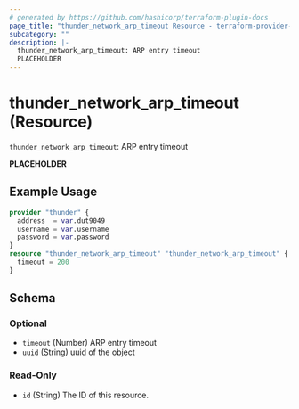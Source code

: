 ```yaml
---
# generated by https://github.com/hashicorp/terraform-plugin-docs
page_title: "thunder_network_arp_timeout Resource - terraform-provider-thunder"
subcategory: ""
description: |-
  thunder_network_arp_timeout: ARP entry timeout
  PLACEHOLDER
---
```


# thunder_network_arp_timeout (Resource)

`thunder_network_arp_timeout`: ARP entry timeout

__PLACEHOLDER__

## Example Usage

```terraform
provider "thunder" {
  address  = var.dut9049
  username = var.username
  password = var.password
}
resource "thunder_network_arp_timeout" "thunder_network_arp_timeout" {
  timeout = 200
}
```

<!-- schema generated by tfplugindocs -->
## Schema

### Optional

- `timeout` (Number) ARP entry timeout
- `uuid` (String) uuid of the object

### Read-Only

- `id` (String) The ID of this resource.


